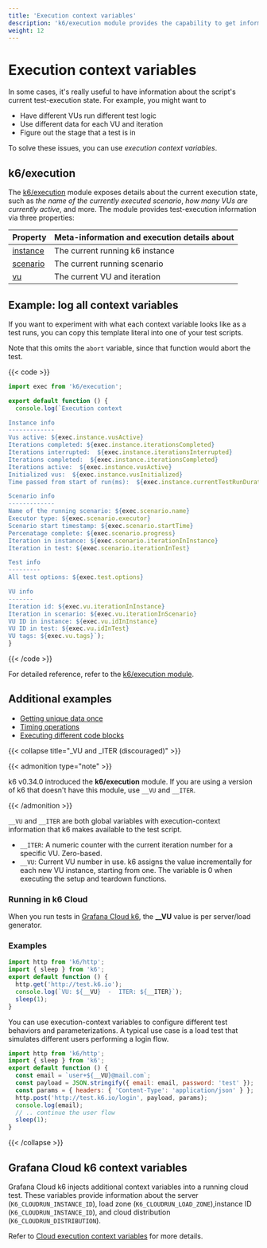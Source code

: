 ```yaml
---
title: 'Execution context variables'
description: 'k6/execution module provides the capability to get information about the current test execution state inside the test script'
weight: 12
---
```


# Execution context variables

In some cases, it's really useful to have information about the script's current test-execution state. For example, you might want to

- Have different VUs run different test logic
- Use different data for each VU and iteration
- Figure out the stage that a test is in

To solve these issues, you can use _execution context variables_.

## k6/execution

The [k6/execution](https://grafana.com/docs/k6/<K6_VERSION>/javascript-api/k6-execution) module exposes details about the current execution state, such as _the name of the currently executed scenario_, _how many VUs are currently active_, and more.
The module provides test-execution information via three properties:

| Property                                                                                  | Meta-information and execution details about |
| ----------------------------------------------------------------------------------------- | -------------------------------------------- |
| [instance](https://grafana.com/docs/k6/<K6_VERSION>/javascript-api/k6-execution#instance) | The current running k6 instance              |
| [scenario](https://grafana.com/docs/k6/<K6_VERSION>/javascript-api/k6-execution#scenario) | The current running scenario                 |
| [vu](https://grafana.com/docs/k6/<K6_VERSION>/javascript-api/k6-execution#vu)             | The current VU and iteration                 |

## Example: log all context variables

If you want to experiment with what each context variable looks like as a test runs,
you can copy this template literal into one of your test scripts.

Note that this omits the `abort` variable, since that function would abort the test.

{{< code >}}

```javascript
import exec from 'k6/execution';

export default function () {
  console.log(`Execution context

Instance info
-------------
Vus active: ${exec.instance.vusActive}
Iterations completed: ${exec.instance.iterationsCompleted}
Iterations interrupted:  ${exec.instance.iterationsInterrupted}
Iterations completed:  ${exec.instance.iterationsCompleted}
Iterations active:  ${exec.instance.vusActive}
Initialized vus:  ${exec.instance.vusInitialized}
Time passed from start of run(ms):  ${exec.instance.currentTestRunDuration}

Scenario info
-------------
Name of the running scenario: ${exec.scenario.name}
Executor type: ${exec.scenario.executor}
Scenario start timestamp: ${exec.scenario.startTime}
Percenatage complete: ${exec.scenario.progress}
Iteration in instance: ${exec.scenario.iterationInInstance}
Iteration in test: ${exec.scenario.iterationInTest}

Test info
---------
All test options: ${exec.test.options}

VU info
-------
Iteration id: ${exec.vu.iterationInInstance}
Iteration in scenario: ${exec.vu.iterationInScenario}
VU ID in instance: ${exec.vu.idInInstance}
VU ID in test: ${exec.vu.idInTest}
VU tags: ${exec.vu.tags}`);
}
```

{{< /code >}}

For detailed reference, refer to the [k6/execution module](https://grafana.com/docs/k6/<K6_VERSION>/javascript-api/k6-execution).

## Additional examples

- [Getting unique data once](https://grafana.com/docs/k6/<K6_VERSION>/examples/data-parameterization#retrieving-unique-data)
- [Timing operations](https://grafana.com/docs/k6/<K6_VERSION>/javascript-api/k6-execution#timing-operations)
- [Executing different code blocks](https://grafana.com/docs/k6/<K6_VERSION>/javascript-api/k6-execution#script-naming)

{{< collapse title="_VU and _ITER (discouraged)" >}}

{{< admonition type="note" >}}

k6 v0.34.0 introduced the **k6/execution** module. If you are using a version of k6 that doesn't have this module, use `__VU` and `__ITER`.

{{< /admonition >}}

`__VU` and `__ITER` are both global variables with execution-context information that k6 makes available to the test script.

- `__ITER`: A numeric counter with the current iteration number for a specific VU. Zero-based.
- `__VU`: Current VU number in use. k6 assigns the value incrementally for each new VU instance, starting from one. The variable is 0 when executing the setup and teardown functions.

### Running in k6 Cloud

When you run tests in [Grafana Cloud k6](https://grafana.com/docs/grafana-cloud/testing/k6/), the **\_\_VU** value is per server/load generator.

### Examples

```javascript
import http from 'k6/http';
import { sleep } from 'k6';
export default function () {
  http.get('http://test.k6.io');
  console.log(`VU: ${__VU}  -  ITER: ${__ITER}`);
  sleep(1);
}
```

You can use execution-context variables to configure different test behaviors and parameterizations.
A typical use case is a load test that simulates different users performing a login flow.

```javascript
import http from 'k6/http';
import { sleep } from 'k6';
export default function () {
  const email = `user+${__VU}@mail.com`;
  const payload = JSON.stringify({ email: email, password: 'test' });
  const params = { headers: { 'Content-Type': 'application/json' } };
  http.post('http://test.k6.io/login', payload, params);
  console.log(email);
  // .. continue the user flow
  sleep(1);
}
```

{{< /collapse >}}

## Grafana Cloud k6 context variables

Grafana Cloud k6 injects additional context variables into a running cloud test. These variables provide information about the server (`K6_CLOUDRUN_INSTANCE_ID`), load zone (`K6_CLOUDRUN_LOAD_ZONE`),instance ID (`K6_CLOUDRUN_INSTANCE_ID`), and cloud distribution (`K6_CLOUDRUN_DISTRIBUTION`).

Refer to [Cloud execution context variables](https://grafana.com/docs/grafana-cloud/testing/k6/author-run/cloud-scripting-extras/cloud-execution-context-variables/) for more details.
